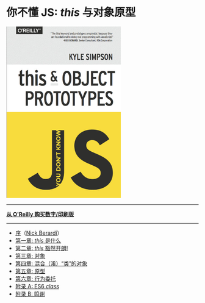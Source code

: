 # 你不懂 JS: _this_ 与对象原型

<img src="./this-object-prototypes-cover.jpg" width="300">

---

**[从 O'Reilly 购买数字/印刷版](http://shop.oreilly.com/product/0636920033738.do)**

---


- [序](this-object-prototypes-foreword.md)（[Nick Berardi](https://github.com/nberardi)）
- [第一章: _this_ 是什么](this-object-prototypes-ch1.md)
- [第二章: _this_ 豁然开朗!](this-object-prototypes-ch2.md)
- [第三章: 对象](this-object-prototypes-ch3.md)
- [第四章: 混合（淆）“类”的对象](this-object-prototypes-ch4.md)
- [第五章: 原型](this-object-prototypes-ch5.md)
- [第六章: 行为委托](this-object-prototypes-ch6.md)
- [附录 A: ES6 _class_](this-object-prototypes-apA.md)
- [附录 B: 鸣谢](this-object-prototypes-apB.md)
